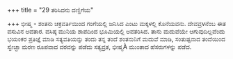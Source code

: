 +++
title = "29 ತರಿಸಿದನು ದಣ್ಡಿಗೆಯ"

+++
ಭೀಷ್ಮ - ಶಂತನು ಚಕ್ರವರ್ತಿಯಿಂದ ಗಂಗೆಯಲ್ಲಿ ಜನಿಸಿದ ಎಂಟು ಮಕ್ಕಳಲ್ಲಿ ಕೊನೆಯವನು. ದೇವವ್ರvನೆಂಬ ಈತ ವಸುವಿನ ಅವತಾರ. ವಸಿಷ್ಠ ಮುನಿಯ ಶಾಪದಿಂದ ಭೂಮಿಯಲ್ಲಿ ಅವತರಿಸಿದ. ತಾನು ಮದುವೆಯೇ ಆಗುವುದಿಲ್ಲವೆಂದು ಭಯಂಕರ ಪ್ರತಿಜ್ಞೆ ಮಾಡಿ ಸತ್ಯವತಿಯನ್ನು ತಂದು ತನ್ನ ತಂದೆ ಶಂತನುನಿಗೆ ಮದುವೆ ಮಾಡಿ, ಸಂತುಷ್ಟನಾದ ತಂದೆಯಿಂದ ಸ್ವೇಚ್ಛಾ ಮರಣ ರೂಪವಾದ ವರವನ್ನು ಪಡೆದು ಸತ್ಯವ್ರತ, ಭೀಷ್ಮÀ ಮುಂತಾದ ಹೆಸರುಗಳನ್ನು ಪಡೆದ.